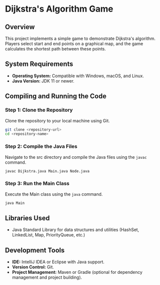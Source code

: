 
# Dijkstra's Algorithm Game

## Overview
This project implements a simple game to demonstrate Dijkstra's algorithm. Players select start and end points on a graphical map, and the game calculates the shortest path between these points.

## System Requirements
- **Operating System:** Compatible with Windows, macOS, and Linux.
- **Java Version:** JDK 11 or newer.

## Compiling and Running the Code

### Step 1: Clone the Repository
Clone the repository to your local machine using Git.

```bash
git clone <repository-url>
cd <repository-name>
```

### Step 2: Compile the Java Files
Navigate to the src directory and compile the Java files using the `javac` command.

```bash
javac Dijkstra.java Main.java Node.java
```

### Step 3: Run the Main Class
Execute the Main class using the `java` command.

```bash
java Main
```

## Libraries Used
- Java Standard Library for data structures and utilities (HashSet, LinkedList, Map, PriorityQueue, etc.)

## Development Tools
- **IDE:** IntelliJ IDEA or Eclipse with Java support.
- **Version Control:** Git.
- **Project Management:** Maven or Gradle (optional for dependency management and project building).
